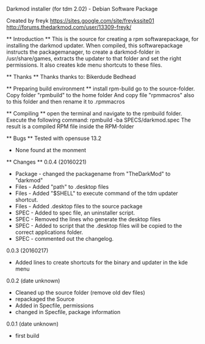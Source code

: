 Darkmod installer (for tdm 2.02) - Debian Software Package

Created by
freyk
https://sites.google.com/site/freykssite01
http://forums.thedarkmod.com/user/13309-freyk/


** Introduction **
This is the source for creating a rpm softwarepackage, 
for installing the darkmod updater.
When compiled, this softwarepackage instructs the packagemanager,
to create a darkmod-folder in /usr/share/games, extracts the updater to that
folder and set the right permissions.
It also creates kde menu shortcuts to these files.

** Thanks **
Thanks thanks to:
Bikerdude
Bedhead


** Preparing build environment **
install rpm-build
go to the source-folder.
Copy folder "rpmbuild" to the home folder
And copy file "rpmmacros" also to this folder and then rename it to .rpmmacros 

** Compiling **
open the terminal and navigate to the rpmbuild folder.
Execute the following command: rpmbuild -ba SPECS/darkmod.spec
The result is a compiled RPM file inside the RPM-folder

** Bugs **
Tested with opensuse 13.2
- None found at the monment

** Changes **
0.0.4 (20160221)
- Package - changed the packagename from "TheDarkMod" to "darkmod"
- Files - Added "path" to .desktop files
- Files - Added "$SHELL" to execute command of the tdm updater shortcut.
- Files - Added .desktop files to the source package
- SPEC - Added to spec file, an uninstaller script.
- SPEC - Removed the lines who generate the desktop files
- SPEC - Added to script that the .desktop files will be copied to the correct applications folder.
- SPEC - commented out the changelog.

0.0.3 (20160217)
- Added lines to create shortcuts for the binary and updater in the kde menu

0.0.2 (date unknown)
- Cleaned up the source folder (remove old dev files)
- repackaged the Source 
- Added in Specfile, permissions
- changed in Specfile, package information

0.0.1 (date unknown)
- first build
